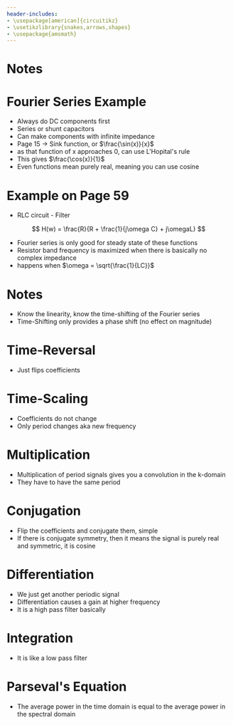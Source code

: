 ```yaml
---
header-includes:
- \usepackage[american]{circuitikz}
- \usetikzlibrary{snakes,arrows,shapes}
- \usepackage{amsmath}
---
```

# Notes
# Fourier Series Example
* Always do DC components first
* Series or shunt capacitors 
* Can make components with infinite impedance
* Page 15 -> Sink function, or $\frac{\sin(x)}{x}$
* as that function of x approaches 0, can use L'Hopital's rule
* This gives $\frac{\cos(x)}{1}$
* Even functions mean purely real, meaning you can use cosine

# Example on Page 59
* RLC circuit - Filter

$$
H(w) = \frac{R}{R + \frac{1}{j\omega C} + j\omegaL}
$$

* Fourier series is only good for steady state of these functions
* Resistor band frequency is maximized when there is basically no complex impedance
* happens when $\omega = \sqrt{\frac{1}{LC}}$

# Notes
* Know the linearity, know the time-shifting of the Fourier series
* Time-Shifting only provides a phase shift (no effect on magnitude)

# Time-Reversal
* Just flips coefficients

# Time-Scaling
* Coefficients do not change
* Only period changes aka new frequency

# Multiplication
* Multiplication of period signals gives you a convolution in the k-domain
* They have to have the same period

# Conjugation
* Flip the coefficients and conjugate them, simple
* If there is conjugate symmetry, then it means the signal is purely real and symmetric, it is cosine

# Differentiation
* We just get another periodic signal
* Differentiation causes a gain at higher frequency
* It is a high pass filter basically

# Integration
* It is like a low pass filter

# Parseval's Equation
* The average power in the time domain is equal to the average power in the spectral domain

